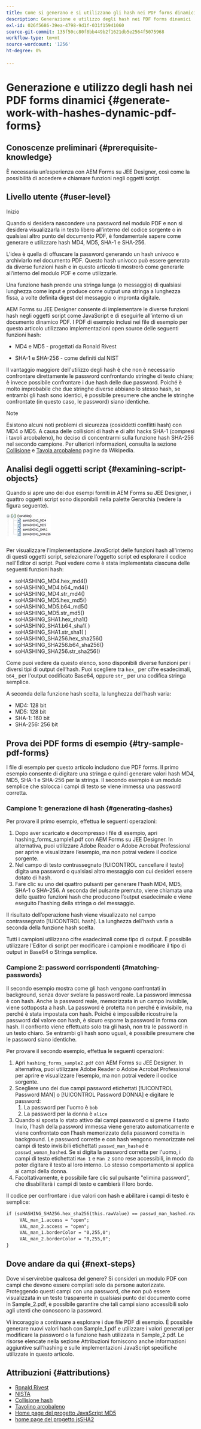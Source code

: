 ```yaml
---
title: Come si generano e si utilizzano gli hash nei PDF forms dinamici?
description: Generazione e utilizzo degli hash nei PDF forms dinamici
exl-id: 026f5686-39ea-4798-9d1f-031f15941060
source-git-commit: 135f50cc80f8bb449b2f1621db5e2564f5075968
workflow-type: tm+mt
source-wordcount: '1256'
ht-degree: 0%

---
```


# Generazione e utilizzo degli hash nei PDF forms dinamici {#generate-work-with-hashes-dynamic-pdf-forms}


## Conoscenze preliminari {#prerequisite-knowledge}

È necessaria un’esperienza con AEM Forms su JEE Designer, così come la possibilità di accedere e chiamare funzioni negli oggetti script.

## Livello utente {#user-level}

Inizio

Quando si desidera nascondere una password nel modulo PDF e non si desidera visualizzarla in testo libero all’interno del codice sorgente o in qualsiasi altro punto del documento PDF, è fondamentale sapere come generare e utilizzare hash MD4, MD5, SHA-1 e SHA-256.

L’idea è quella di offuscare la password generando un hash univoco e archiviarlo nel documento PDF. Questo hash univoco può essere generato da diverse funzioni hash e in questo articolo ti mostrerò come generarle all’interno del modulo PDF e come utilizzarle.

Una funzione hash prende una stringa lunga (o messaggio) di qualsiasi lunghezza come input e produce come output una stringa a lunghezza fissa, a volte definita digest del messaggio o impronta digitale.

AEM Forms su JEE Designer consente di implementare le diverse funzioni hash negli oggetti script come JavaScript e di eseguirle all’interno di un documento dinamico PDF. I PDF di esempio inclusi nei file di esempio per questo articolo utilizzano implementazioni open source delle seguenti funzioni hash:

* MD4 e MD5 - progettati da Ronald Rivest

* SHA-1 e SHA-256 - come definiti dal NIST

Il vantaggio maggiore dell&#39;utilizzo degli hash è che non è necessario confrontare direttamente le password confrontando stringhe di testo chiare; è invece possibile confrontare i due hash delle due password. Poiché è molto improbabile che due stringhe diverse abbiano lo stesso hash, se entrambi gli hash sono identici, è possibile presumere che anche le stringhe confrontate (in questo caso, le password) siano identiche.

>[!NOTE]
>
>Esistono alcuni noti problemi di sicurezza (cosiddetti conflitti hash) con MD4 o MD5. A causa delle collisioni di hash e di altri hacks SHA-1 (compresi i tavoli arcobaleno), ho deciso di concentrarmi sulla funzione hash SHA-256 nel secondo campione.  Per ulteriori informazioni, consulta la sezione [Collisione](https://en.wikipedia.org/wiki/Hash_collision) e [Tavola arcobaleno](https://en.wikipedia.org/wiki/Rainbow_table) pagine da Wikipedia.

## Analisi degli oggetti script {#examining-script-objects}

Quando si apre uno dei due esempi forniti in AEM Forms su JEE Designer, i quattro oggetti script sono disponibili nella palette Gerarchia (vedere la figura seguente).

![Variabili](assets/variables.jpg)

Per visualizzare l&#39;implementazione JavaScript delle funzioni hash all&#39;interno di questi oggetti script, selezionare l&#39;oggetto script ed esplorare il codice nell&#39;Editor di script.  Puoi vedere come è stata implementata ciascuna delle seguenti funzioni hash:

* soHASHING_MD4.hex_md4()
* soHASHING_MD4.b64_md4()
* soHASHING_MD4.str_md4()
* soHASHING_MD5.hex_md5()
* soHASHING_MD5.b64_md5()
* soHASHING_MD5.str_md5()
* soHASHING_SHA1.hex_sha1()
* soHASHING_SHA1.b64_sha1( )
* soHASHING_SHA1.str_sha1( )
* soHASHING_SHA256.hex_sha256()
* soHASHING_SHA256.b64_sha256()
* soHASHING_SHA256.str_sha256()

Come puoi vedere da questo elenco, sono disponibili diverse funzioni per i diversi tipi di output dell’hash. Puoi scegliere tra `hex_` per cifre esadecimali, `b64_` per l&#39;output codificato Base64, oppure `str_` per una codifica stringa semplice.

A seconda della funzione hash scelta, la lunghezza dell’hash varia:

* MD4: 128 bit
* MD5: 128 bit
* SHA-1: 160 bit
* SHA-256: 256 bit

## Prova dei PDF forms di esempio {#try-sample-pdf-forms}

I file di esempio per questo articolo includono due PDF forms. Il primo esempio consente di digitare una stringa e quindi generare valori hash MD4, MD5, SHA-1 e SHA-256 per la stringa.  Il secondo esempio è un modulo semplice che sblocca i campi di testo se viene immessa una password corretta.

### Campione 1: generazione di hash {#generating-dashes}

Per provare il primo esempio, effettua le seguenti operazioni:

1. Dopo aver scaricato e decompresso i file di esempio, apri hashing_forms_sample1.pdf con AEM Forms su JEE Designer. In alternativa, puoi utilizzare Adobe Reader o Adobe Acrobat Professional per aprire e visualizzare l’esempio, ma non potrai vedere il codice sorgente.
1. Nel campo di testo contrassegnato [!UICONTROL cancellare il testo] digita una password o qualsiasi altro messaggio con cui desideri essere dotato di hash.
1. Fare clic su uno dei quattro pulsanti per generare l&#39;hash MD4, MD5, SHA-1 o SHA-256. A seconda del pulsante premuto, viene chiamata una delle quattro funzioni hash che producono l’output esadecimale e viene eseguito l’hashing della stringa o del messaggio.

Il risultato dell’operazione hash viene visualizzato nel campo contrassegnato [!UICONTROL hash]. La lunghezza dell’hash varia a seconda della funzione hash scelta.

Tutti i campioni utilizzano cifre esadecimali come tipo di output. È possibile utilizzare l&#39;Editor di script per modificare i campioni e modificare il tipo di output in Base64 o Stringa semplice.

### Campione 2: password corrispondenti {#matching-passwords}

Il secondo esempio mostra come gli hash vengono confrontati in background, senza dover svelare la password reale. La password immessa è con hash. Anche la password reale, memorizzata in un campo invisibile, viene sottoposta a hash. La password è protetta non perché è invisibile, ma perché è stata impostata con hash. Poiché è impossibile ricostruire la password dal valore con hash, è sicuro esporre la password in forma con hash. Il confronto viene effettuato solo tra gli hash, non tra le password in un testo chiaro. Se entrambi gli hash sono uguali, è possibile presumere che le password siano identiche.

Per provare il secondo esempio, effettua le seguenti operazioni:

1. Apri `hashing_forms_sample2.pdf` con AEM Forms su JEE Designer. In alternativa, puoi utilizzare Adobe Reader o Adobe Acrobat Professional per aprire e visualizzare l’esempio, ma non potrai vedere il codice sorgente.
1. Scegliere uno dei due campi password etichettati [!UICONTROL Password MAN] o [!UICONTROL Password DONNA] e digitare le password:
   1. La password per l&#39;uomo è `bob`
   1. La password per la donna è `alice`
1. Quando si sposta lo stato attivo dai campi password o si preme il tasto Invio, l’hash della password immessa viene generato automaticamente e viene confrontato con l’hash memorizzato della password corretta in background. Le password corrette e con hash vengono memorizzate nei campi di testo invisibili etichettati `passwd_man_hashed` e `passwd_woman_hashed`. Se si digita la password corretta per l&#39;uomo, i campi di testo etichettati `Man 1` e `Man 2` sono rese accessibili, in modo da poter digitare il testo al loro interno. Lo stesso comportamento si applica ai campi della donna.
1. Facoltativamente, è possibile fare clic sul pulsante &quot;elimina password&quot;, che disabiliterà i campi di testo e cambierà il loro bordo.

Il codice per confrontare i due valori con hash e abilitare i campi di testo è semplice:

```xml
if (soHASHING_SHA256.hex_sha256(this.rawValue) == passwd_man_hashed.rawValue){
     VAL_man_1.access = "open";
     VAL_man_2.access = "open";
     VAL_man_1.borderColor = "0,255,0";
     VAL_man_2.borderColor = "0,255,0";
}
```

## Dove andare da qui {#next-steps}

Dove vi servirebbe qualcosa del genere? Si consideri un modulo PDF con campi che devono essere compilati solo da persone autorizzate. Proteggendo questi campi con una password, che non può essere visualizzata in un testo trasparente in qualsiasi punto del documento come in Sample_2.pdf, è possibile garantire che tali campi siano accessibili solo agli utenti che conoscono la password.

Vi incoraggio a continuare a esplorare i due file PDF di esempio.  È possibile generare nuovi valori hash con Sample_1.pdf e utilizzare i valori generati per modificare la password o la funzione hash utilizzata in Sample_2.pdf.  Le risorse elencate nella sezione Attribuzioni forniscono anche informazioni aggiuntive sull’hashing e sulle implementazioni JavaScript specifiche utilizzate in questo articolo.

## Attribuzioni {#attributions}

* [Ronald Rivest](https://en.wikipedia.org/wiki/Ron_Rivest)
* [NISTA](https://csrc.nist.gov/projects/cryptographic-standards-and-guidelines)
* [Collisione hash](https://en.wikipedia.org/wiki/Hash_collision)
* [Tavolino arcobaleno](https://en.wikipedia.org/wiki/Rainbow_table)
* [Home page del progetto JavaScript MD5](http://pajhome.org.uk/crypt/md5/)
* [home page del progetto jsSHA2](https://anmar.eu.org/projects/jssha2/)

